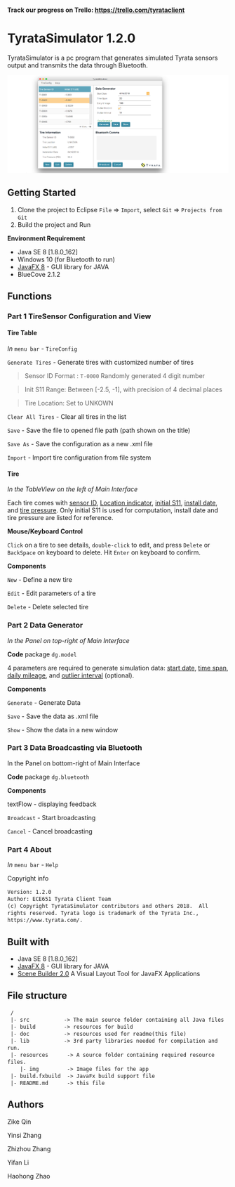 #### Track our progress on Trello: https://trello.com/tyrataclient

# TyrataSimulator 1.2.0

TyrataSimulator is a pc program that generates simulated Tyrata sensors output and transmits the data through Bluetooth.

![screen shot](./doc/img/Screen_Shot1_1.png)

## Getting Started

1. Clone the project to Eclipse 
    `File` => `Import`, select `Git` => `Projects from Git`
2. Build the project and Run 


**Environment Requirement**

- Java SE 8 [1.8.0_162]
- Windows 10 (for Bluetooth to run)
- [JavaFX 8](http://www.oracle.com/technetwork/java/javase/overview/javafx-overview-2158620.html) - GUI library for JAVA
- BlueCove 2.1.2


## Functions


### Part 1 TireSensor Configuration and View

#### Tire Table

*In* `menu bar` - `TireConfig` 

`Generate Tires` - Generate tires with customized number of tires

> Sensor ID Format : `T-0000` Randomly generated 4 digit number

> Init S11 Range: Between [-2.5, -1], with precision of 4 decimal places

> Tire Location: Set to UNKOWN

`Clear All Tires` - Clear all tires in the list

`Save` - Save the file to opened file path (path shown on the title)

`Save As` - Save the configuration as a new .xml file

`Import` - Import tire configuration from file system

#### Tire

*In the TableView on the left of Main Interface*

Each tire comes with <u>sensor ID</u>, <u>Location indicator</u>, <u>initial S11</u>, <u>install date</u>, and <u>tire pressure</u>. Only initial S11 is used for computation, install date and tire pressure are listed for reference.

**Mouse/Keyboard Control** 

`Click` on a tire to see details, `double-click` to edit, and press `Delete` or `BackSpace` on keyboard to delete. Hit `Enter` on keyboard to confirm.

**Components**

`New` - Define a new tire

`Edit` - Edit parameters of a tire

`Delete` - Delete selected tire

### Part 2 Data Generator 

*In the Panel on top-right of Main Interface*

**Code** package `dg.model `

4 parameters are required to generate simulation data: <u>start date</u>, <u>time span</u>, <u>daily mileage</u>, and <u>outlier interval</u> (optional).

**Components**

`Generate` - Generate Data

`Save` - Save the data as .xml file

`Show` - Show the data in a new window

### Part 3 Data Broadcasting via Bluetooth

In the Panel on bottom-right of Main Interface

**Code** package `dg.bluetooth `

**Components**

textFlow - displaying feedback

`Broadcast` - Start broadcasting

`Cancel` - Cancel broadcasting

### Part 4 About

*In* `menu bar` - `Help` 

Copyright info

```
Version: 1.2.0 
Author: ECE651 Tyrata Client Team
(c) Copyright TyrataSimulator contributors and others 2018.  All rights reserved. Tyrata logo is trademark of the Tyrata Inc., https://www.tyrata.com/.
```


## Built with

- Java SE 8 [1.8.0_162]
- [JavaFX 8](http://www.oracle.com/technetwork/java/javase/overview/javafx-overview-2158620.html) - GUI library for JAVA
- [Scene Builder 2.0](http://www.oracle.com/technetwork/java/javase/downloads/javafxscenebuilder-1x-archive-2199384.html) A Visual Layout Tool for JavaFX Applications

## File structure

```
 /
 |- src			  -> The main source folder containing all Java files 
 |- build		  -> resources for build
 |- doc 		  -> resources used for readme(this file)
 |- lib			  -> 3rd party libraries needed for compilation and run. 
 |- resources      -> A source folder containing required resource files. 
	|- img         -> Image files for the app
 |- build.fxbuild  -> JavaFx build support file
 |- README.md      -> this file
```
## Authors

Zike Qin

Yinsi Zhang

Zhizhou Zhang

Yifan Li

Haohong Zhao